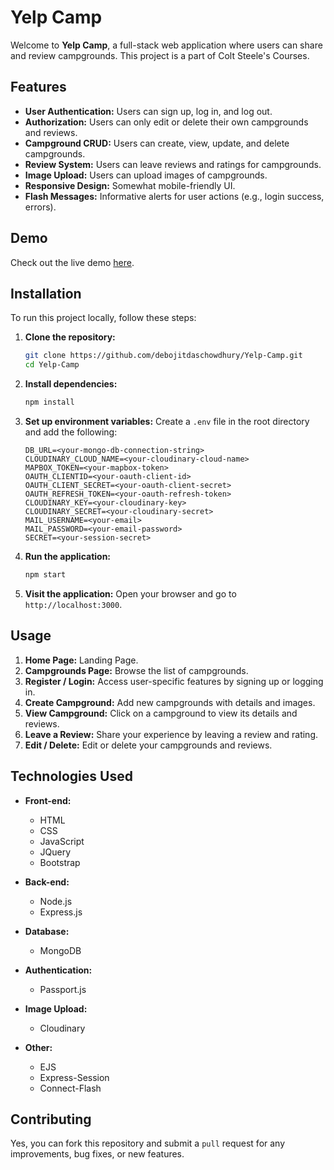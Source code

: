 # Yelp Camp

Welcome to **Yelp Camp**, a full-stack web application where users can share and review campgrounds. This project is a part of Colt Steele's Courses.


## Features

- **User Authentication:** Users can sign up, log in, and log out.
- **Authorization:** Users can only edit or delete their own campgrounds and reviews.
- **Campground CRUD:** Users can create, view, update, and delete campgrounds.
- **Review System:** Users can leave reviews and ratings for campgrounds.
- **Image Upload:** Users can upload images of campgrounds.
- **Responsive Design:** Somewhat mobile-friendly UI.
- **Flash Messages:** Informative alerts for user actions (e.g., login success, errors).


## Demo

Check out the live demo [here](https://campshare-5cpt.onrender.com).


## Installation

To run this project locally, follow these steps:

1. **Clone the repository:**
    ```bash
    git clone https://github.com/debojitdaschowdhury/Yelp-Camp.git
    cd Yelp-Camp
    ```

2. **Install dependencies:**
    ```bash
    npm install
    ```

3. **Set up environment variables:**
    Create a `.env` file in the root directory and add the following:
    ```
    DB_URL=<your-mongo-db-connection-string>
    CLOUDINARY_CLOUD_NAME=<your-cloudinary-cloud-name>
    MAPBOX_TOKEN=<your-mapbox-token>
    OAUTH_CLIENTID=<your-oauth-client-id>
    OAUTH_CLIENT_SECRET=<your-oauth-client-secret>
    OAUTH_REFRESH_TOKEN=<your-oauth-refresh-token>
    CLOUDINARY_KEY=<your-cloudinary-key>
    CLOUDINARY_SECRET=<your-cloudinary-secret>
    MAIL_USERNAME=<your-email>
    MAIL_PASSWORD=<your-email-password>
    SECRET=<your-session-secret>
    ```

4. **Run the application:**
    ```bash
    npm start
    ```

5. **Visit the application:**
    Open your browser and go to `http://localhost:3000`.


## Usage

1. **Home Page:** Landing Page.
2. **Campgrounds Page:** Browse the list of campgrounds.
3. **Register / Login:** Access user-specific features by signing up or logging in.
4. **Create Campground:** Add new campgrounds with details and images.
5. **View Campground:** Click on a campground to view its details and reviews.
6. **Leave a Review:** Share your experience by leaving a review and rating.
7. **Edit / Delete:** Edit or delete your campgrounds and reviews.


## Technologies Used

- **Front-end:**
  - HTML
  - CSS
  - JavaScript
  - JQuery
  - Bootstrap

- **Back-end:**
  - Node.js
  - Express.js

- **Database:**
  - MongoDB

- **Authentication:**
  - Passport.js

- **Image Upload:**
  - Cloudinary

- **Other:**
  - EJS
  - Express-Session
  - Connect-Flash


## Contributing

Yes, you can fork this repository and submit a `pull` request for any improvements, bug fixes, or new features.